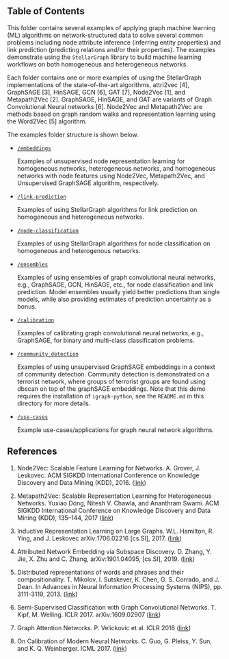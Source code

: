 ## Table of Contents

This folder contains several examples of applying graph machine learning (ML) algorithms on network-structured
data to solve several common problems including node attribute inference (inferring
entity properties) and link prediction (predicting relations and/or their properties). The
examples demonstrate using the `StellarGraph` library to build machine learning
workflows on both homogeneous and heterogeneous networks.

Each folder contains one or more examples of using the StellarGraph implementations of the
state-of-the-art algorithms, attri2vec [4], GraphSAGE [3], HinSAGE, GCN [6], GAT [7], Node2Vec [1], and Metapath2Vec [2].
GraphSAGE, HinSAGE, and GAT are variants of Graph Convolutional Neural networks [6]. Node2Vec and
Metapath2Vec are methods based on graph random walks and representation learning using the
Word2Vec [5] algorithm.

The examples folder structure is shown below.

* [`/embeddings`](https://github.com/stellargraph/stellargraph/tree/master/demos/embeddings)

    Examples of unsupervised node representation learning for homogeneous networks, heterogeneous networks, and homogeneous networks with node features
    using Node2Vec, Metapath2Vec, and Unsupervised GraphSAGE algorithm, respectively.

* [`/link-prediction`](https://github.com/stellargraph/stellargraph/tree/master/demos/link-prediction)

    Examples of using StellarGraph algorithms for link prediction on homogeneous and heterogeneous networks.

* [`/node-classification`](https://github.com/stellargraph/stellargraph/tree/master/demos/node-classification)

    Examples of using StellarGraph algorithms for node classification on homogeneous and heterogenous networks.

* [`/ensembles`](https://github.com/stellargraph/stellargraph/tree/master/demos/ensembles)

    Examples of using ensembles of graph convolutional neural networks, e.g., GraphSAGE, GCN, HinSAGE, etc., for
    node classification and link prediction. Model ensembles usually yield better predictions than single models,
    while also providing estimates of prediction uncertainty as a bonus.

* [`/calibration`](https://github.com/stellargraph/stellargraph/tree/master/demos/calibration)

    Examples of calibrating graph convolutional neural networks, e.g., GraphSAGE, for binary and
    multi-class classification problems.

* [`/community_detection`](https://github.com/stellargraph/stellargraph/tree/master/demos/community_detection)

    Examples of using unsupervised GraphSAGE embeddings in a context of community detection. Community detection is demonstrated on a terrorist network, where groups of terrorist groups are found using dbscan on top of the graphSAGE embeddings.
    Note that this demo requires the installation of `igraph-python`, see the `README.md` in this directory for more details.

* [`/use-cases`](https://github.com/stellargraph/stellargraph/tree/master/demos/use-cases)

    Example use-cases/applications for graph neural network algorithms.

## References

1. Node2Vec: Scalable Feature Learning for Networks. A. Grover, J. Leskovec. ACM SIGKDD International Conference on
Knowledge Discovery and Data Mining (KDD), 2016. ([link](https://snap.stanford.edu/node2vec/))

2. Metapath2Vec: Scalable Representation Learning for Heterogeneous Networks. Yuxiao Dong, Nitesh V. Chawla, and
Ananthram Swami. ACM SIGKDD International Conference on Knowledge Discovery and Data Mining (KDD), 135–144, 2017
([link](https://ericdongyx.github.io/metapath2vec/m2v.html))

3. Inductive Representation Learning on Large Graphs. W.L. Hamilton, R. Ying, and J. Leskovec arXiv:1706.02216
[cs.SI], 2017. ([link](http://snap.stanford.edu/graphsage/))

4. Attributed Network Embedding via Subspace Discovery. D. Zhang, Y. Jie, X. Zhu and C. Zhang, arXiv:1901.04095,
[cs.SI], 2019. ([link](https://arxiv.org/abs/1901.04095))

5. Distributed representations of words and phrases and their compositionality. T. Mikolov,
I. Sutskever, K. Chen, G. S. Corrado, and J. Dean. In Advances in Neural Information Processing
 Systems (NIPS), pp. 3111-3119, 2013. ([link](https://papers.nips.cc/paper/5021-distributed-representations-of-words-and-phrases-and-their-compositionality.pdf))

6. Semi-Supervised Classification with Graph Convolutional Networks. T. Kipf, M. Welling.
ICLR 2017. arXiv:1609.02907 ([link](https://arxiv.org/abs/1609.02907))

7. Graph Attention Networks. P. Velickovic et al. ICLR 2018 ([link](https://arxiv.org/abs/1710.10903))

8. On Calibration of Modern Neural Networks. C. Guo, G. Pleiss, Y. Sun, and K. Q. Weinberger.
ICML 2017. ([link](https://geoffpleiss.com/nn_calibration))
